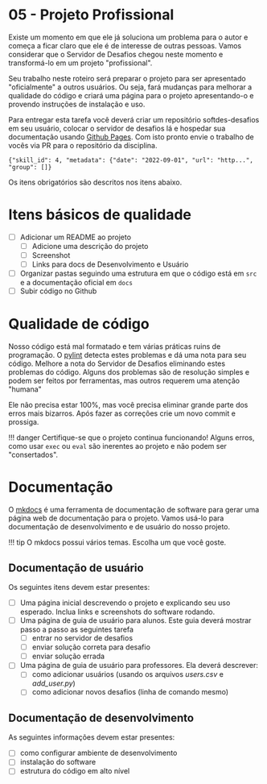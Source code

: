 # 05 - Projeto Profissional

Existe um momento em que ele já soluciona um problema para o autor e começa a ficar claro que ele é de interesse de outras pessoas. Vamos considerar que o Servidor de Desafios chegou neste momento e transformá-lo em um projeto "profissional".

Seu trabalho neste roteiro será preparar o projeto para ser apresentado "oficialmente" a outros usuários. Ou seja, fará mudanças para melhorar a qualidade do código e criará uma página para o projeto apresentando-o e provendo instruções de instalação e uso. 

Para entregar esta tarefa você deverá criar um repositório softdes-desafios em seu usuário, colocar o servidor de desafios lá e hospedar sua documentação usando [Github Pages](https://pages.github.com/). Com isto pronto envie o trabalho de vocês via PR para o repositório da disciplina. 

````
{"skill_id": 4, "metadata": {"date": "2022-09-01", "url": "http...", "group": []}
````

Os itens obrigatórios são descritos nos itens abaixo. 


# Itens básicos de qualidade

- [ ] Adicionar um README ao projeto
    - [ ] Adicione uma descrição do projeto
    - [ ] Screenshot
    - [ ] Links para docs de Desenvolvimento e Usuário
- [ ] Organizar pastas seguindo uma estrutura em que o código está em `src` e a documentação oficial em `docs`
- [ ] Subir código no Github

# Qualidade de código

Nosso código está mal formatado e tem várias práticas ruins de programação. O [pylint](https://www.pylint.org/) detecta estes problemas e dá uma nota para seu código. Melhore a nota do Servidor de Desafios eliminando estes problemas do código. Alguns dos problemas são de resolução simples e podem ser feitos por ferramentas, mas outros requerem uma atenção "humana"

Ele não precisa estar 100%, mas você precisa eliminar grande parte dos erros mais bizarros. Após fazer as correções crie um novo commit e prossiga.

!!! danger
    Certifique-se que o projeto continua funcionando! Alguns erros, como usar `exec` ou `eval` são inerentes ao projeto e não podem ser "consertados".

# Documentação

O [mkdocs](https://www.mkdocs.org/) é uma ferramenta de documentação de software para gerar uma página web de documentação para o projeto. Vamos usá-lo para documentação de desenvolvimento e de usuário do nosso projeto.

!!! tip
    O mkdocs possui vários temas. Escolha um que você goste.


## Documentação de usuário

Os seguintes itens devem estar presentes:

- [ ] Uma página inicial descrevendo o projeto e explicando seu uso esperado. Inclua links e screenshots do software rodando.
- [ ] Uma página de guia de usuário para alunos. Este guia deverá mostrar passo a passo as seguintes tarefa
    - [ ] entrar no servidor de desafios
    - [ ] enviar solução correta para desafio
    - [ ] enviar solução errada
- [ ] Uma página de guia de usuário para professores. Ela deverá descrever:
    - [ ] como adicionar usuários (usando os arquivos *users.csv* e *add_user.py*)
    - [ ] como adicionar novos desafios (linha de comando mesmo)

## Documentação de desenvolvimento

As seguintes informações devem estar presentes:

- [ ] como configurar ambiente de desenvolvimento
- [ ] instalação do software
- [ ] estrutura do código em alto nível
